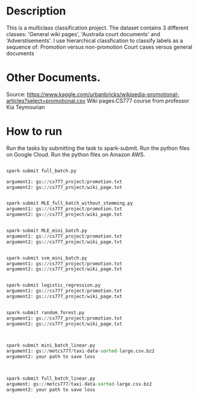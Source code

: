 
# Description

This is a multiclass classification project. The dataset contains 3 different classes: 'General wiki pages', 'Austraila court documents' and 'Adverstisements'.
I use hierarchical classfication to classify labels as a sequence of:
    Promotion versus non-promotion
    Court cases versus general documents



# Other Documents. 

Source: https://www.kaggle.com/urbanbricks/wikipedia-promotional-articles?select=promotional.csv
Wiki pages:CS777 course from professor Kia Teymourian  


# How to run  

Run the tasks by submitting the task to spark-submit. 
Run the python files on Google Cloud.
Run the python files on Amazon AWS.


```python

spark-submit full_batch.py 

argument1: gs://cs777_project/promotion.txt
argument2: gs://cs777_project/wiki_page.txt

```



```python

spark-submit MLE_full_batch_without_stemming.py 
argument1: gs://cs777_project/promotion.txt
argument2: gs://cs777_project/wiki_page.txt

```



```python

spark-submit MLE_mini_batch.py 
argument1: gs://cs777_project/promotion.txt
argument2: gs://cs777_project/wiki_page.txt

```



```python

spark-submit svm_mini_batch.py 
argument1: gs://cs777_project/promotion.txt
argument2: gs://cs777_project/wiki_page.txt

```



```python

spark-submit logistic_regression.py 
argument1: gs://cs777_project/promotion.txt
argument2: gs://cs777_project/wiki_page.txt

```



```python

spark-submit random_forest.py 
argument1: gs://cs777_project/promotion.txt
argument2: gs://cs777_project/wiki_page.txt
        
```



```python

spark-submit mini_batch_linear.py 
argument1: gs://metcs777/taxi-data-sorted-large.csv.bz2
argument2: your path to save loss
        
```




```python

spark-submit full_batch_linear.py 
argument: gs://metcs777/taxi-data-sorted-large.csv.bz2
argument2: your path to save loss




